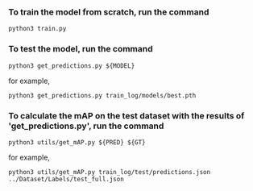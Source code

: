 ### To train the model from scratch, run the command
```
python3 train.py
```

### To test the model, run the command
```
python3 get_predictions.py ${MODEL}
```
for example,

```
python3 get_predictions.py train_log/models/best.pth
```

### To calculate the mAP on the test dataset with the results of 'get_predictions.py', run the command
```
python3 utils/get_mAP.py ${PRED} ${GT}
```
for example,
```
python3 utils/get_mAP.py train_log/test/predictions.json ../Dataset/Labels/test_full.json
```
